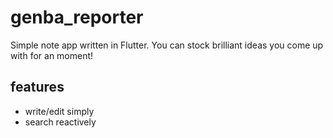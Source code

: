 # genba_reporter

Simple note app written in Flutter.
You can stock brilliant ideas you come up with for an moment!

## features
- write/edit simply
- search reactively
